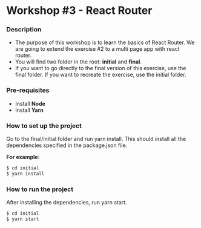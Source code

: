 # Workshop #3 - React Router

### Description
- The purpose of this workshop is to learn the basics of React Router. We are going to extend the exercise #2 to a multi page app with react router.
- You will find two folder in the root: **initial** and **final**.
- If you want to go directly to the final version of this exercise, use the final folder. If you want to recreate the exercise, use the initial folder.

### Pre-requisites
- Install **Node**
- Install **Yarn**

### How to set up the project
Go to the final/initial folder and run yarn install. This should install all the dependencies specified in the package.json file.

**For example:**
```sh
$ cd initial
$ yarn install
```

### How to run the project
After installing the dependencies, run yarn start.
```sh
$ cd initial
$ yarn start
```